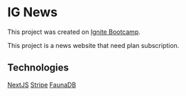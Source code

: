 # IG News

This project was created on [Ignite Bootcamp](rocketseat.com.br/ignite).

This project is a news website that need plan subscription.

## Technologies

[NextJS](https://nextjs.org/)
[Stripe](https://stripe.com/br)
[FaunaDB](https://fauna.com/)
